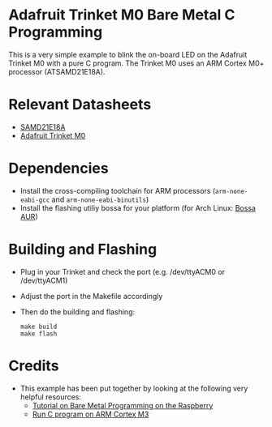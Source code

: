 # Adafruit Trinket M0 Bare Metal C Programming

This is a very simple example to blink the on-board LED on the Adafruit Trinket M0 with a pure C program. 
The Trinket M0 uses an ARM Cortex M0+ processor (ATSAMD21E18A).

# Relevant Datasheets
* [SAMD21E18A]( https://cdn.sparkfun.com/datasheets/Dev/Arduino/Boards/Atmel-42181-SAM-D21_Datasheet.pdf)
* [Adafruit Trinket M0](https://cdn-learn.adafruit.com/downloads/pdf/adafruit-trinket-m0-circuitpython-arduino.pdf)

# Dependencies
* Install the cross-compiling toolchain for ARM processors (```arm-none-eabi-gcc``` and ```arm-none-eabi-binutils```)
* Install the flashing utiliy bossa for your platform (for Arch Linux: [Bossa AUR](https://aur.archlinux.org/packages/bossa/))

# Building and Flashing
* Plug in your Trinket and check the port (e.g. /dev/ttyACM0 or /dev/ttyACM1) 
* Adjust the port in the Makefile accordingly
* Then do the building and flashing:

	```
	make build
	make flash
	```

# Credits
* This example has been put together by looking at the following very helpful resources:
	- [Tutorial on Bare Metal Programming on the Raspberry]( https://github.com/BrianSidebotham/arm-tutorial-rpi)
	- [Run C program on ARM Cortex M3](https://jacobmossberg.se/posts/2018/08/11/run-c-program-bare-metal-on-arm-cortex-m3.html#c-program
)
